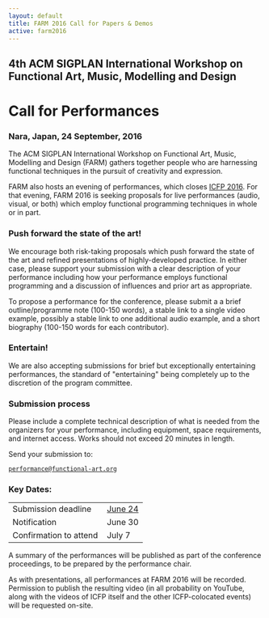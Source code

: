 ```yaml
---
layout: default
title: FARM 2016 Call for Papers & Demos
active: farm2016
---
```


## 4th ACM SIGPLAN International Workshop on Functional Art, Music, Modelling and Design

# Call for Performances

### Nara, Japan, 24 September, 2016

The ACM SIGPLAN International Workshop on Functional Art, Music,
Modelling and Design (FARM) gathers together people who are harnessing
functional techniques in the pursuit of creativity and expression.

FARM also hosts an evening of performances, which closes
[ICFP 2016](http://conf.researchr.org/home/icfp-2016).  For that
evening,
FARM 2016 is seeking proposals for live performances (audio, visual,
or both) which employ functional programming techniques in whole or in
part.

### Push forward the state of the art!

We encourage both risk-taking proposals which push forward the state
of the art and refined presentations of highly-developed practice. In
either case, please support your submission with a clear description
of your performance including how your performance employs functional
programming and a discussion of influences and prior art as
appropriate.

To propose a performance for the conference, please submit a a brief
outline/programme note (100-150 words), a stable link to a single
video example, possibly a stable link to one additional audio example,
and a short biography (100-150 words for each contributor).

### Entertain!

We are also accepting submissions for brief but exceptionally
entertaining performances, the standard of "entertaining" being
completely up to the discretion of the program committee.

### Submission process

Please include a complete technical description of what is needed from
the organizers for your performance, including equipment, space
requirements, and internet access. Works should not exceed 20 minutes
in length.

Send your submission to:

[`performance@functional-art.org`](mailto:performance@functional-art.org)

### Key Dates:


<table>
<tr>
<td style="padding-right:10px">Submission deadline</td><td>
<a href="http://www.timeanddate.com/worldclock/fixedtime.html?msg=FARM+2016+Performance Submission+Deadline&iso=20160624T235959&p1=%3A">June
24</a></td>
</tr>

<tr>
<td style="padding-right:10px">Notification</td>
<td>June 30</td>
</tr>

<tr>
<td style="padding-right:10px">Confirmation to attend</td>
<td>July 7</td>
</tr>
</table>

A summary of the performances will be published as part of the
conference proceedings, to be prepared by the performance chair.

As with presentations, all performances at FARM 2016 will be recorded.
Permission to publish the resulting video (in all probability on
YouTube, along with the videos of ICFP itself and the other
ICFP-colocated events) will be requested on-site.


